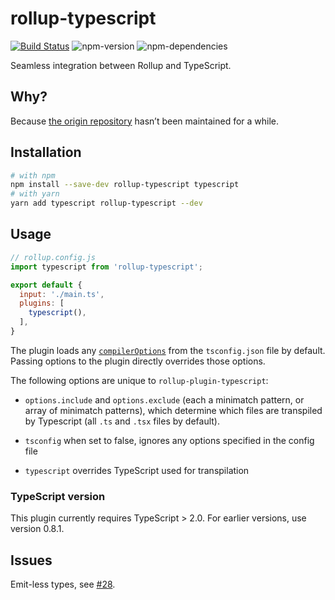 # rollup-typescript
[![Build Status](https://travis-ci.org/glixlur/rollup-typescript.svg?branch=master)](https://travis-ci.org/glixlur/rollup-typescript)
![npm-version](https://img.shields.io/npm/v/rollup-typescript.svg?maxAge=2592000)
![npm-dependencies](https://img.shields.io/david/glixlur/rollup-typescript.svg?maxAge=2592000)

Seamless integration between Rollup and TypeScript.

## Why?
Because [the origin repository](https://github.com/rollup/rollup-plugin-typescript) hasn’t been maintained for a while.

## Installation

```bash
# with npm
npm install --save-dev rollup-typescript typescript
# with yarn
yarn add typescript rollup-typescript --dev
```

## Usage

```js
// rollup.config.js
import typescript from 'rollup-typescript';

export default {
  input: './main.ts',
  plugins: [
    typescript(),
  ],
}
```

The plugin loads any [`compilerOptions`](http://www.typescriptlang.org/docs/handbook/compiler-options.html) from the `tsconfig.json` file by default. Passing options to the plugin directly overrides those options.

The following options are unique to `rollup-plugin-typescript`:

* `options.include` and `options.exclude` (each a minimatch pattern, or array of minimatch patterns), which determine which files are transpiled by Typescript (all `.ts` and `.tsx` files by default).

* `tsconfig` when set to false, ignores any options specified in the config file

* `typescript` overrides TypeScript used for transpilation

### TypeScript version
This plugin currently requires TypeScript > 2.0. For earlier versions, use version 0.8.1.

## Issues
Emit-less types, see [#28](https://github.com/alexlur/rollup-plugin-typescript/issues/28).
